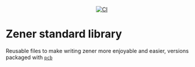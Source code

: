 <p align="center">
  <a href="https://github.com/diodeinc/stdlib/actions/workflows/ci.yaml">
    <img src="https://github.com/diodeinc/stdlib/actions/workflows/ci.yaml/badge.svg" alt="CI">
  </a>
</p>

# Zener standard library

Reusable files to make writing zener more enjoyable and easier, versions packaged with [`pcb`](https://github.com/diodeinc/pcb)
